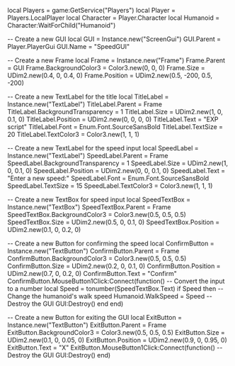 local Players = game:GetService("Players")
local Player = Players.LocalPlayer
local Character = Player.Character
local Humanoid = Character:WaitForChild("Humanoid")

-- Create a new GUI
local GUI = Instance.new("ScreenGui")
GUI.Parent = Player.PlayerGui
GUI.Name = "SpeedGUI"

-- Create a new Frame
local Frame = Instance.new("Frame")
Frame.Parent = GUI
Frame.BackgroundColor3 = Color3.new(0, 0, 0)
Frame.Size = UDim2.new(0.4, 0, 0.4, 0)
Frame.Position = UDim2.new(0.5, -200, 0.5, -200)

-- Create a new TextLabel for the title
local TitleLabel = Instance.new("TextLabel")
TitleLabel.Parent = Frame
TitleLabel.BackgroundTransparency = 1
TitleLabel.Size = UDim2.new(1, 0, 0.1, 0)
TitleLabel.Position = UDim2.new(0, 0, 0, 0)
TitleLabel.Text = "EXP script"
TitleLabel.Font = Enum.Font.SourceSansBold
TitleLabel.TextSize = 20
TitleLabel.TextColor3 = Color3.new(1, 1, 1)

-- Create a new TextLabel for the speed input
local SpeedLabel = Instance.new("TextLabel")
SpeedLabel.Parent = Frame
SpeedLabel.BackgroundTransparency = 1
SpeedLabel.Size = UDim2.new(1, 0, 0.1, 0)
SpeedLabel.Position = UDim2.new(0, 0, 0.1, 0)
SpeedLabel.Text = "Enter a new speed:"
SpeedLabel.Font = Enum.Font.SourceSansBold
SpeedLabel.TextSize = 15
SpeedLabel.TextColor3 = Color3.new(1, 1, 1)

-- Create a new TextBox for speed input
local SpeedTextBox = Instance.new("TextBox")
SpeedTextBox.Parent = Frame
SpeedTextBox.BackgroundColor3 = Color3.new(0.5, 0.5, 0.5)
SpeedTextBox.Size = UDim2.new(0.5, 0, 0.1, 0)
SpeedTextBox.Position = UDim2.new(0.1, 0, 0.2, 0)

-- Create a new Button for confirming the speed
local ConfirmButton = Instance.new("TextButton")
ConfirmButton.Parent = Frame
ConfirmButton.BackgroundColor3 = Color3.new(0.5, 0.5, 0.5)
ConfirmButton.Size = UDim2.new(0.2, 0, 0.1, 0)
ConfirmButton.Position = UDim2.new(0.7, 0, 0.2, 0)
ConfirmButton.Text = "Confirm"
ConfirmButton.MouseButton1Click:Connect(function()
-- Convert the input to a number
local Speed = tonumber(SpeedTextBox.Text)
if Speed then
-- Change the humanoid's walk speed
Humanoid.WalkSpeed = Speed
-- Destroy the GUI
GUI:Destroy()
end
end)

-- Create a new Button for exiting the GUI
local ExitButton = Instance.new("TextButton")
ExitButton.Parent = Frame
ExitButton.BackgroundColor3 = Color3.new(0.5, 0.5, 0.5)
ExitButton.Size = UDim2.new(0.1, 0, 0.05, 0)
ExitButton.Position = UDim2.new(0.9, 0, 0.95, 0)
ExitButton.Text = "X"
ExitButton.MouseButton1Click:Connect(function()
-- Destroy the GUI
GUI:Destroy()
end)
